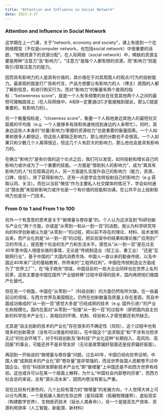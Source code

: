 ```yaml
---
title: "Attention and Influence in Social Network"
date: 2023-3-27
---
```


### Attention and Influence in Social Network

这学期在上一门课，关于“network, economy and society”，课上有提到一个在网络模型（不仅是computer network，也包括social network）中很重要的话题，“有限资源下的资源分配”。在人际网络（social network）中，稀缺的资源主要是两种“注意力”及“影响力”。“注意力”是每个人都有限的资源，而“影响力”则是吸引/获取注意力的能力。

因而具有影响力的人是具有价值的，其价值在于对其周围人的观点/行为的投射能力。最直观的就是打广告和代言，产品方想要让有影响力的人（博主）周围的人都了解到信息，和进行购买行为。而对“影响力”的衡量有两个直观的指标：“betweeness score”，就是一个人有多频繁的处在任意其他两个人之间的最短可接触路径上（在人际网络中，A和B一定要通过C才能接触到彼此，那么C就是重要的，有影响力的）。

另一个衡量指标是，“closeness score”，衡量一个人和他身边其他人的最短社交距离的平均值（e.g. 一个人能够多有效和快速地找到身边的人来帮忙）。同时，其身边这些人本身的“份量/影响力/掌握的资源权力”也是重要的衡量因素。一个人如果和很多人都很近，但这些人都缺乏影响力，那么他的分数也不会很高。一个人如果只和少数几个人离得很近，但这几个人有巨大的影响力，那么他也会是具有影响力的。

在确立“影响力”是有价值的这个论点之后，我们可以发现，如何投射和增长自己的影响力或许成为了一个重要的技能。一方面是“借助别人的影响力”，成为“离具有影响力的人”社交距离近的人，另一方面是扎实提升自己的影响力（能力，资源，口碑，信任）。除了获得影响力，还有一点是学会怎样投射自己的影响力（e.g  获取认同、关注）。而在以当前“微信”作为主要私人社交媒体的情况下，学会如何通过“朋友圈”来投射影响力或许也是一个有价值的技能和功课。在公共平台上投射影响力也是另一门技术。

### From 0 to 1 and From 1 to 100

另外一个有意思的思考是关于“做增量与卷存量”的，个人认为这涉及到“科研创新与产业化”两个方面，亦或是“从零到一和从一到一百”的话题。我认为科学研究导向的科学创新被认为是“从零到一”的过程，把以前不存在的理论、材料、技术发明出来，而产业化则是“从一到一百”的过程，把实验室中的结果和理论推广应用到广泛的市场上，提高整个社会的生产力和生活水平。感觉从“从一到一百”是在过去40年里中国人很擅长做的事情，无论是“传统制造业（轻工业、重工业） ”还是“互联网行业”，基于中国的广大国内消费市场、中国人一直以来的勤奋传统、以及中国近40年来广泛的基础教育，所带来的“工程师红利”。中国在传统制造业方面成为了“世界工厂”，在“电子商务”领域，中国目前的一些大企业同样也在世界上名列前茅。这些主要是中国在国外“产业链转移”过程中获得的技术，国内再把他们做国产化替代。

但在另一个侧面，中国在“从零到一”（科技创新）的方面仍然有所欠缺，在一些最前沿的领域，与西方世界及美国相比，仍然在创新数量及质量上存在差距。而且中国成功做成的“从一到一百”感觉大多是“已经成熟的技术（e.g. 国外引进）”的产业化和规模化。国内在面对“从零到一”衔接“从一到一百”的过程中（即把国内自主创新的科学技术产业化），其相应的环境、机制、经验和人才感觉都还有所缺乏。

尤其是“自主创新的技术的产业化”存在很多的不确定性（风险），这个过程中也有很多的创新需求（没有可以借鉴的经验）。在中国这个“追求稳定”和“不求有功但求无过”的社会环境下，对于科技创新及“新科技”产业化这种“长期投入、高风险、高回报”的事业，可能还并不是非常友好（无论是政策偏好层面还是投资偏好层面）。

再回到一开始说的“做增量与卷存量”问题，过去40年，中国已经向世界证明，中国人做“成熟技术的产业化”即“卷存量”是非常强的，而且世界各国人民都卷不过中国企业。但在“科技研发即新技术产业化”即“做增量”上中国还是不如西方世界有经验。这也或许可以在某一个层面上解释，为什么“中国社会内部卷的厉害”，而西方社会总的来说，总有“源头活水来”，因而内卷没有那么严重。

现在比较有代表性的，几个比较有潜力的“做增量”的发展方向，个人觉得大体上可以分为两类，一个是拓展人类的生存边界（星际探索（拓展物理疆界）、虚拟现实（构建数字世界）、生物医药技术（延长人类寿命）），另一个是提高生产效率、资源利用效率（人工智能、新能源、新材料）
